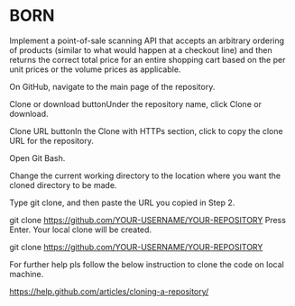 # BORN
Implement a point-of-sale scanning API that accepts an arbitrary ordering of products (similar to what would happen at a checkout line) and then returns the correct total price for an entire shopping cart based on the per unit prices or the volume prices as applicable.


On GitHub, navigate to the main page of the repository.

Clone or download buttonUnder the repository name, click Clone or download.

Clone URL buttonIn the Clone with HTTPs section, click  to copy the clone URL for the repository.

Open Git Bash.

Change the current working directory to the location where you want the cloned directory to be made.

Type git clone, and then paste the URL you copied in Step 2.

git clone https://github.com/YOUR-USERNAME/YOUR-REPOSITORY
Press Enter. Your local clone will be created.

git clone https://github.com/YOUR-USERNAME/YOUR-REPOSITORY


For further help pls follow the below instruction to clone the code on local machine.

https://help.github.com/articles/cloning-a-repository/
